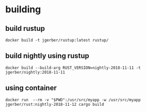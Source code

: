 # building

## build rustup
```
docker build -t jgerber/rustup:latest rustup/
```

## build nightly using rustup
```
docker build --build-arg RUST_VERSION=nightly-2018-11-11 -t jgerber/nightly:2018-11-11
```

## using container
```
docker run  --rm -v "$PWD":/usr/src/myapp -w /usr/src/myapp jgerber/rust:nightly-2018-11-12 cargo build
```
